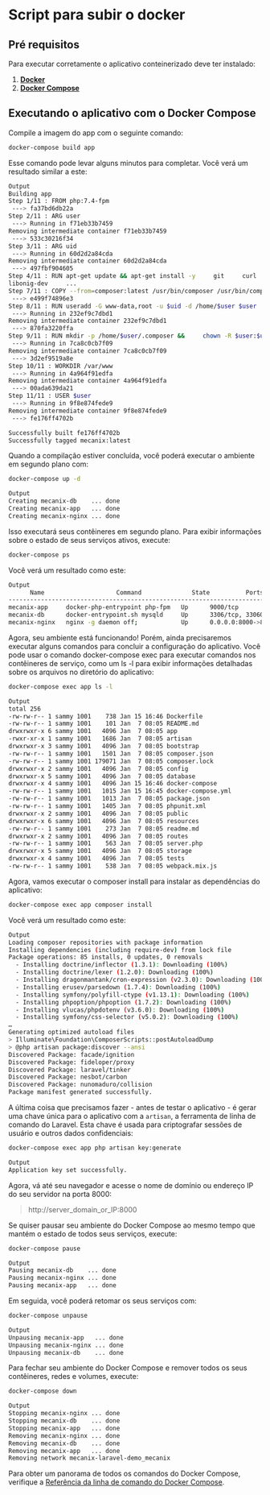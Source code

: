 # Script para subir o docker

## Pré requisitos

Para executar corretamente o aplicativo conteinerizado deve ter instalado:
1. **[Docker][docker-install]**
2. **[Docker Compose][docker-compose]**

## Executando o aplicativo com o Docker Compose
Compile a imagem do app com o seguinte comando:

```sh
docker-compose build app
```

Esse comando pode levar alguns minutos para completar. Você verá um resultado similar a este:

```sh
Output
Building app
Step 1/11 : FROM php:7.4-fpm
 ---> fa37bd6db22a
Step 2/11 : ARG user
 ---> Running in f71eb33b7459
Removing intermediate container f71eb33b7459
 ---> 533c30216f34
Step 3/11 : ARG uid
 ---> Running in 60d2d2a84cda
Removing intermediate container 60d2d2a84cda
 ---> 497fbf904605
Step 4/11 : RUN apt-get update && apt-get install -y     git     curl     libpng-dev
libonig-dev     ...
Step 7/11 : COPY --from=composer:latest /usr/bin/composer /usr/bin/composer
 ---> e499f74896e3
Step 8/11 : RUN useradd -G www-data,root -u $uid -d /home/$user $user
 ---> Running in 232ef9c7dbd1
Removing intermediate container 232ef9c7dbd1
 ---> 870fa3220ffa
Step 9/11 : RUN mkdir -p /home/$user/.composer &&     chown -R $user:$user /home/$user
 ---> Running in 7ca8c0cb7f09
Removing intermediate container 7ca8c0cb7f09
 ---> 3d2ef9519a8e
Step 10/11 : WORKDIR /var/www
 ---> Running in 4a964f91edfa
Removing intermediate container 4a964f91edfa
 ---> 00ada639da21
Step 11/11 : USER $user
 ---> Running in 9f8e874fede9
Removing intermediate container 9f8e874fede9
 ---> fe176ff4702b

Successfully built fe176ff4702b
Successfully tagged mecanix:latest
```

Quando a compilação estiver concluída, você poderá executar o ambiente em segundo plano com:

```sh
docker-compose up -d
```

```sh
Output
Creating mecanix-db    ... done
Creating mecanix-app   ... done
Creating mecanix-nginx ... done
```

Isso executará seus contêineres em segundo plano. Para exibir informações sobre o estado de seus serviços ativos, execute:

```sh
docker-compose ps
```

Você verá um resultado como este:

```sh
Output
      Name                    Command              State          Ports        
-------------------------------------------------------------------------------
mecanix-app     docker-php-entrypoint php-fpm   Up      9000/tcp            
mecanix-db      docker-entrypoint.sh mysqld     Up      3306/tcp, 33060/tcp
mecanix-nginx   nginx -g daemon off;            Up      0.0.0.0:8000->80/tcp
```

Agora, seu ambiente está funcionando! Porém, ainda precisaremos executar alguns comandos para concluir a configuração do aplicativo. Você pode usar o comando docker-compose exec para executar comandos nos contêineres de serviço, como um ls -l para exibir informações detalhadas sobre os arquivos no diretório do aplicativo:

```sh
docker-compose exec app ls -l
```

```sh
Output
total 256
-rw-rw-r-- 1 sammy 1001    738 Jan 15 16:46 Dockerfile
-rw-rw-r-- 1 sammy 1001    101 Jan  7 08:05 README.md
drwxrwxr-x 6 sammy 1001   4096 Jan  7 08:05 app
-rwxr-xr-x 1 sammy 1001   1686 Jan  7 08:05 artisan
drwxrwxr-x 3 sammy 1001   4096 Jan  7 08:05 bootstrap
-rw-rw-r-- 1 sammy 1001   1501 Jan  7 08:05 composer.json
-rw-rw-r-- 1 sammy 1001 179071 Jan  7 08:05 composer.lock
drwxrwxr-x 2 sammy 1001   4096 Jan  7 08:05 config
drwxrwxr-x 5 sammy 1001   4096 Jan  7 08:05 database
drwxrwxr-x 4 sammy 1001   4096 Jan 15 16:46 docker-compose
-rw-rw-r-- 1 sammy 1001   1015 Jan 15 16:45 docker-compose.yml
-rw-rw-r-- 1 sammy 1001   1013 Jan  7 08:05 package.json
-rw-rw-r-- 1 sammy 1001   1405 Jan  7 08:05 phpunit.xml
drwxrwxr-x 2 sammy 1001   4096 Jan  7 08:05 public
drwxrwxr-x 6 sammy 1001   4096 Jan  7 08:05 resources
-rw-rw-r-- 1 sammy 1001    273 Jan  7 08:05 readme.md
drwxrwxr-x 2 sammy 1001   4096 Jan  7 08:05 routes
-rw-rw-r-- 1 sammy 1001    563 Jan  7 08:05 server.php
drwxrwxr-x 5 sammy 1001   4096 Jan  7 08:05 storage
drwxrwxr-x 4 sammy 1001   4096 Jan  7 08:05 tests
-rw-rw-r-- 1 sammy 1001    538 Jan  7 08:05 webpack.mix.js
```

Agora, vamos executar o composer install para instalar as dependências do aplicativo:

```sh
docker-compose exec app composer install
```

Você verá um resultado como este:

```sh
Output
Loading composer repositories with package information
Installing dependencies (including require-dev) from lock file
Package operations: 85 installs, 0 updates, 0 removals
  - Installing doctrine/inflector (1.3.1): Downloading (100%)         
  - Installing doctrine/lexer (1.2.0): Downloading (100%)         
  - Installing dragonmantank/cron-expression (v2.3.0): Downloading (100%)         
  - Installing erusev/parsedown (1.7.4): Downloading (100%)         
  - Installing symfony/polyfill-ctype (v1.13.1): Downloading (100%)         
  - Installing phpoption/phpoption (1.7.2): Downloading (100%)         
  - Installing vlucas/phpdotenv (v3.6.0): Downloading (100%)         
  - Installing symfony/css-selector (v5.0.2): Downloading (100%)        
…
Generating optimized autoload files
> Illuminate\Foundation\ComposerScripts::postAutoloadDump
> @php artisan package:discover --ansi
Discovered Package: facade/ignition
Discovered Package: fideloper/proxy
Discovered Package: laravel/tinker
Discovered Package: nesbot/carbon
Discovered Package: nunomaduro/collision
Package manifest generated successfully.
```

A última coisa que precisamos fazer - antes de testar o aplicativo - é gerar uma chave única para o aplicativo com a `artisan`, a ferramenta de linha de comando do Laravel. Esta chave é usada para criptografar sessões de usuário e outros dados confidenciais:

```sh
docker-compose exec app php artisan key:generate
```

```sh
Output
Application key set successfully.
```

Agora, vá até seu navegador e acesse o nome de domínio ou endereço IP do seu servidor na porta 8000:
>http://server_domain_or_IP:8000

Se quiser pausar seu ambiente do Docker Compose ao mesmo tempo que mantém o estado de todos seus serviços, execute:

```sh
docker-compose pause
```

```sh
Output
Pausing mecanix-db    ... done
Pausing mecanix-nginx ... done
Pausing mecanix-app   ... done
```

Em seguida, você poderá retomar os seus serviços com:

```sh
docker-compose unpause
```

```sh
Output
Unpausing mecanix-app   ... done
Unpausing mecanix-nginx ... done
Unpausing mecanix-db    ... done
```

Para fechar seu ambiente do Docker Compose e remover todos os seus contêineres, redes e volumes, execute:

```sh
docker-compose down
```

```sh
Output
Stopping mecanix-nginx ... done
Stopping mecanix-db    ... done
Stopping mecanix-app   ... done
Removing mecanix-nginx ... done
Removing mecanix-db    ... done
Removing mecanix-app   ... done
Removing network mecanix-laravel-demo_mecanix
```

Para obter um panorama de todos os comandos do Docker Compose, verifique a [Referência da linha de comando do Docker Compose][docker-compose].

[docker-install]: https://docs.docker.com/get-docker/
[docker-compose]: https://docs.docker.com/compose/install/
[docker-compose]: https://docs.docker.com/compose/reference/